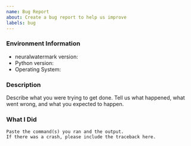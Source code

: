 ```yaml
---
name: Bug Report
about: Create a bug report to help us improve
labels: bug
---
```


<!-- Please search existing issues to avoid creating duplicates. -->

### Environment Information

-   neuralwatermark version:
-   Python version:
-   Operating System:

### Description

Describe what you were trying to get done.
Tell us what happened, what went wrong, and what you expected to happen.

### What I Did

```
Paste the command(s) you ran and the output.
If there was a crash, please include the traceback here.
```
